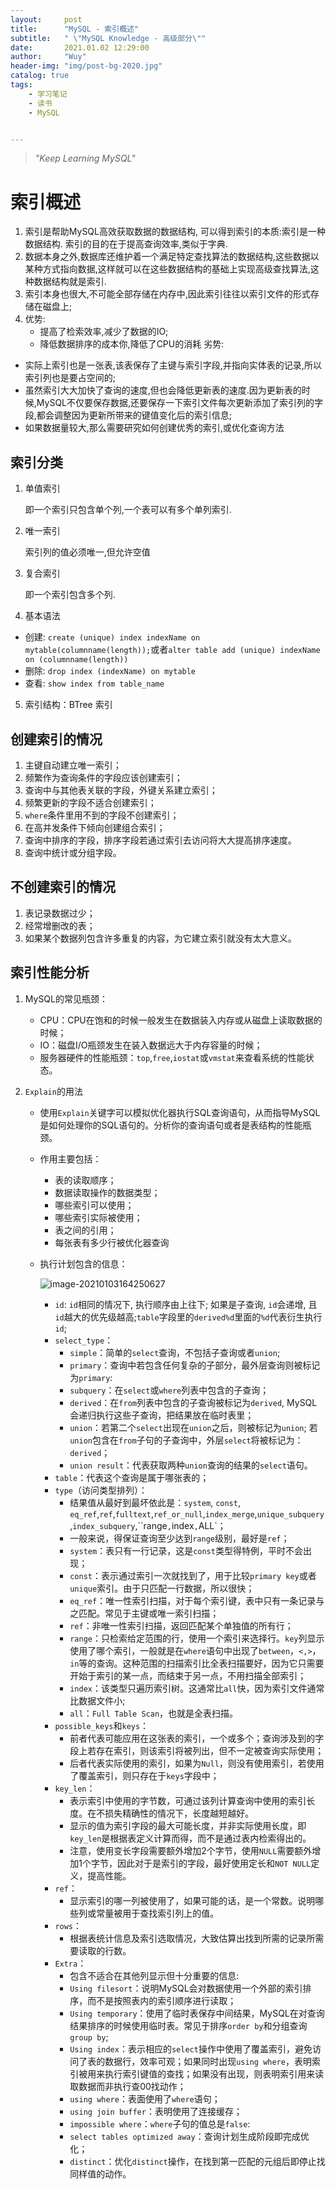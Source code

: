 ```yaml
---
layout:     post
title:      "MySQL - 索引概述"
subtitle:   " \"MySQL Knowledge - 高级部分\""
date:       2021.01.02 12:29:00
author:     "Wuy"
header-img: "img/post-bg-2020.jpg"
catalog: true
tags:
    - 学习笔记
    - 读书
    - MySQL


---
```


> *"Keep Learning MySQL"*

# 索引概述

1. 索引是帮助MySQL高效获取数据的数据结构, 可以得到索引的本质:索引是一种数据结构. 索引的目的在于提高查询效率,类似于字典.
2. 数据本身之外,数据库还维护着一个满足特定查找算法的数据结构,这些数据以某种方式指向数据,这样就可以在这些数据结构的基础上实现高级查找算法,这种数据结构就是索引.
3. 索引本身也很大,不可能全部存储在内存中,因此索引往往以索引文件的形式存储在磁盘上;
4. 优势:
   - 提高了检索效率,减少了数据的IO;
   - 降低数据排序的成本你,降低了CPU的消耗
     劣势:

- 实际上索引也是一张表,该表保存了主键与索引字段,并指向实体表的记录,所以索引列也是要占空间的;
- 虽然索引大大加快了查询的速度,但也会降低更新表的速度.因为更新表的时候,MySQL不仅要保存数据,还要保存一下索引文件每次更新添加了索引列的字段,都会调整因为更新所带来的键值变化后的索引信息;
- 如果数据量较大,那么需要研究如何创建优秀的索引,或优化查询方法

## 索引分类

1. 单值索引

   即一个索引只包含单个列,一个表可以有多个单列索引.

2. 唯一索引

   索引列的值必须唯一,但允许空值

3. 复合索引

   即一个索引包含多个列.

4. 基本语法

- 创建: `create (unique) index indexName on mytable(columnname(length));`或者`alter table add (unique) indexName on (columnname(length))`
- 删除: `drop index (indexName) on mytable`
- 查看: `show index from table_name`

5. 索引结构：BTree 索引

## 创建索引的情况

1. 主键自动建立唯一索引；
2. 频繁作为查询条件的字段应该创建索引；
3. 查询中与其他表关联的字段，外键关系建立索引；
4. 频繁更新的字段不适合创建索引；
5. `where`条件里用不到的字段不创建索引；
6. 在高并发条件下倾向创建组合索引；
7. 查询中排序的字段，排序字段若通过索引去访问将大大提高排序速度。
8. 查询中统计或分组字段。

## 不创建索引的情况

1. 表记录数据过少；
2. 经常增删改的表；
3. 如果某个数据列包含许多重复的内容，为它建立索引就没有太大意义。

## 索引性能分析

1. MySQL的常见瓶颈：

   - CPU：CPU在饱和的时候一般发生在数据装入内存或从磁盘上读取数据的时候；
   - IO：磁盘I/O瓶颈发生在装入数据远大于内存容量的时候；
   - 服务器硬件的性能瓶颈：`top`,`free`,`iostat`或`vmstat`来查看系统的性能状态。

2. `Explain`的用法

   - 使用`Explain`关键字可以模拟优化器执行SQL查询语句，从而指导MySQL是如何处理你的SQL语句的。分析你的查询语句或者是表结构的性能瓶颈。

   - 作用主要包括：

     - 表的读取顺序；
     - 数据读取操作的数据类型；
     - 哪些索引可以使用；
     - 哪些索引实际被使用；
     - 表之间的引用；
     - 每张表有多少行被优化器查询

   - 执行计划包含的信息：

     ![image-20210103164250627](https://i.loli.net/2021/01/03/tBhiUmfFnIezHVy.png)

     - `id`: `id`相同的情况下, 执行顺序由上往下; 如果是子查询, `id`会递增, 且`id`越大的优先级越高;`table`字段里的`derived%d`里面的`%d`代表衍生执行`id`;
     - `select_type`：
       - `simple`：简单的`select`查询，不包括子查询或者`union`;
       - `primary`：查询中若包含任何复杂的子部分，最外层查询则被标记为`primary`:
       - `subquery`：在`select`或`where`列表中包含的子查询；
       - `derived`：在`from`列表中包含的子查询被标记为`derived`, MySQL会递归执行这些子查询，把结果放在临时表里；
       - `union`：若第二个`select`出现在`union`之后，则被标记为`union`; 若`union`包含在`from`子句的子查询中，外层`select`将被标记为：`derived`；
       - `union result`：代表获取两种`union`查询的结果的`select`语句。
     - `table`：代表这个查询是属于哪张表的；
     - `type`（访问类型排列）：
       - 结果值从最好到最坏依此是：`system`, `const`, `eq_ref`,`ref`,`fulltext`,`ref_or_null`,`index_merge`,`unique_subquery`,`index_subquery`,``range`,`index`,`ALL`；
       - 一般来说，得保证查询至少达到`range`级别，最好是`ref`；
       - `system`：表只有一行记录，这是`const`类型得特例，平时不会出现；
       - `const`：表示通过索引一次就找到了，用于比较`primary key`或者`unique`索引。由于只匹配一行数据，所以很快；
       - `eq_ref`：唯一性索引扫描，对于每个索引键，表中只有一条记录与之匹配。常见于主键或唯一索引扫描；
       - `ref`：非唯一性索引扫描，返回匹配某个单独值的所有行；
       - `range`：只检索给定范围的行，使用一个索引来选择行。`key`列显示使用了哪个索引，一般就是在`where`语句中出现了`between`，`<,>`，`in`等的查询。这种范围的扫描索引比全表扫描要好，因为它只需要开始于索引的某一点，而结束于另一点，不用扫描全部索引；
       - `index`：该类型只遍历索引树。这通常比`all`快，因为索引文件通常比数据文件小;
       - `all`：`Full Table Scan`，也就是全表扫描。
     - `possible_keys`和`keys`：
       - 前者代表可能应用在这张表的索引，一个或多个；查询涉及到的字段上若存在索引，则该索引将被列出，但不一定被查询实际使用；
       - 后者代表实际使用的索引，如果为`Null`，则没有使用索引，若使用了覆盖索引，则只存在于`keys`字段中；
     - `key_len`：
       - 表示索引中使用的字节数，可通过该列计算查询中使用的索引长度。在不损失精确性的情况下，长度越短越好。
       - 显示的值为索引字段的最大可能长度，并非实际使用长度，即`key_len`是根据表定义计算而得，而不是通过表内检索得出的。
       - 注意，使用变长字段需要额外增加2个字节，使用`NULL`需要额外增加1个字节，因此对于是索引的字段，最好使用定长和`NOT NULL`定义，提高性能。
     - `ref`：
       - 显示索引的哪一列被使用了，如果可能的话，是一个常数。说明哪些列或常量被用于查找索引列上的值。
     - `rows`：
       - 根据表统计信息及索引选取情况，大致估算出找到所需的记录所需要读取的行数。
     - `Extra`：
       - 包含不适合在其他列显示但十分重要的信息:
       - `Using filesort`：说明MySQL会对数据使用一个外部的索引排序，而不是按照表内的索引顺序进行读取；
       - `Using temporary`：使用了临时表保存中间结果，MySQL在对查询结果排序的时候使用临时表。常见于排序`order by`和分组查询`group by`;
       - `Using index`：表示相应的`select`操作中使用了覆盖索引，避免访问了表的数据行，效率可观；如果同时出现`using where`，表明索引被用来执行索引键值的查找；如果没有出现，则表明索引用来读取数据而非执行查00找动作；
       - `using where`：表面使用了`where`语句；
       - `using join buffer`：表明使用了连接缓存；
       - `impossible where`：`where`子句的值总是`false`:
       - `select tables optimized away`：查询计划生成阶段即完成优化；
       - `distinct`：优化`distinct`操作，在找到第一匹配的元组后即停止找同样值的动作。







































